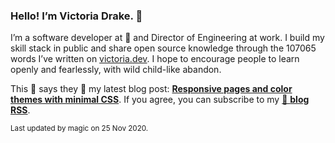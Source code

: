 ### Hello! I’m Victoria Drake. 👋

I’m a software developer at 💜 and Director of Engineering at work. I build my skill stack in public and share open source knowledge through the 107065 words I’ve written on [victoria.dev](https://victoria.dev). I hope to encourage people to learn openly and fearlessly, with wild child-like abandon.

This 🦔 says they 🤷 my latest blog post: **[Responsive pages and color themes with minimal CSS](https://victoria.dev/blog/responsive-pages-and-color-themes-with-minimal-css/)**. If you agree, you can subscribe to my [📡 **blog RSS**](https://victoria.dev/index.xml).

<sub>Last updated by magic on 25 Nov 2020.</sub>
